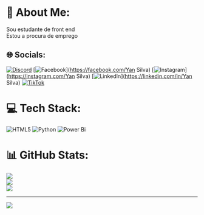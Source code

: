# 💫 About Me:
Sou estudante de front end<br>Estou a procura de emprego


## 🌐 Socials:
[![Discord](https://img.shields.io/badge/Discord-%237289DA.svg?logo=discord&logoColor=white)](https://discord.gg/KZhBbeds) [![Facebook](https://img.shields.io/badge/Facebook-%231877F2.svg?logo=Facebook&logoColor=white)](https://facebook.com/Yan Silva) [![Instagram](https://img.shields.io/badge/Instagram-%23E4405F.svg?logo=Instagram&logoColor=white)](https://instagram.com/Yan Silva) [![LinkedIn](https://img.shields.io/badge/LinkedIn-%230077B5.svg?logo=linkedin&logoColor=white)](https://linkedin.com/in/Yan Silva) [![TikTok](https://img.shields.io/badge/TikTok-%23000000.svg?logo=TikTok&logoColor=white)](https://tiktok.com/@ys.hats) 

# 💻 Tech Stack:
![HTML5](https://img.shields.io/badge/html5-%23E34F26.svg?style=flat&logo=html5&logoColor=white) ![Python](https://img.shields.io/badge/python-3670A0?style=flat&logo=python&logoColor=ffdd54) ![Power Bi](https://img.shields.io/badge/power_bi-F2C811?style=flat&logo=powerbi&logoColor=black)
# 📊 GitHub Stats:
![](https://github-readme-stats.vercel.app/api?username=yshats&theme=dark&hide_border=false&include_all_commits=false&count_private=false)<br/>
![](https://github-readme-streak-stats.herokuapp.com/?user=yshats&theme=dark&hide_border=false)<br/>
![](https://github-readme-stats.vercel.app/api/top-langs/?username=yshats&theme=dark&hide_border=false&include_all_commits=false&count_private=false&layout=compact)

---
[![](https://visitcount.itsvg.in/api?id=yshats&icon=3&color=0)](https://visitcount.itsvg.in)

<!-- Proudly created with GPRM ( https://gprm.itsvg.in ) -->
